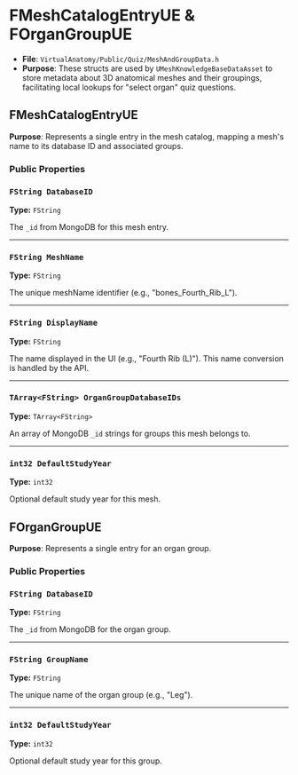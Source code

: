 # FMeshCatalogEntryUE & FOrganGroupUE

* **File**: `VirtualAnatomy/Public/Quiz/MeshAndGroupData.h`
* **Purpose**: These structs are used by `UMeshKnowledgeBaseDataAsset` to store metadata about 3D anatomical meshes and their groupings, facilitating local lookups for "select organ" quiz questions.

## FMeshCatalogEntryUE

**Purpose**: Represents a single entry in the mesh catalog, mapping a mesh's name to its database ID and associated groups.

### Public Properties

### `FString DatabaseID`

**Type:** `FString`

The `_id` from MongoDB for this mesh entry.

---

### `FString MeshName`

**Type:** `FString`

The unique meshName identifier (e.g., "bones_Fourth_Rib_L").

---

### `FString DisplayName`

**Type:** `FString`

The name displayed in the UI (e.g., "Fourth Rib (L)"). This name conversion is handled by the API.

---

### `TArray<FString> OrganGroupDatabaseIDs`

**Type:** `TArray<FString>`

An array of MongoDB `_id` strings for groups this mesh belongs to.

---

### `int32 DefaultStudyYear`

**Type:** `int32`

Optional default study year for this mesh.

## FOrganGroupUE

**Purpose**: Represents a single entry for an organ group.

### Public Properties

### `FString DatabaseID`

**Type:** `FString`

The `_id` from MongoDB for the organ group.

---

### `FString GroupName`

**Type:** `FString`

The unique name of the organ group (e.g., "Leg").

---

### `int32 DefaultStudyYear`

**Type:** `int32`

Optional default study year for this group.
